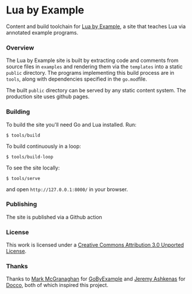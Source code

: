 # Lua by Example

Content and build toolchain for [Lua by Example](https://luabyexample.techplexlabs.com/),
a site that teaches Lua via annotated example programs.

### Overview

The Lua by Example site is built by extracting code and
comments from source files in `examples` and rendering
them via the `templates` into a static `public`
directory. The programs implementing this build process
are in `tools`, along with dependencies specified in
the `go.mod`file.

The built `public` directory can be served by any
static content system. The production site uses github pages.

### Building

To build the site you'll need Go and Lua installed. Run:

```console
$ tools/build
```

To build continuously in a loop:

```console
$ tools/build-loop
```

To see the site locally:

```console
$ tools/serve
```

and open `http://127.0.0.1:8000/` in your browser.

### Publishing

The site is published via a Github action

### License

This work is licensed under a
[Creative Commons Attribution 3.0 Unported License](http://creativecommons.org/licenses/by/3.0/).

### Thanks


Thanks to [Mark McGranaghan](https://markmcgranaghan.com/) for 
[GoByExample](https://gobyexample.com/) and
[Jeremy Ashkenas](https://github.com/jashkenas)
for [Docco](http://jashkenas.github.com/docco/), both of which
inspired this project.
